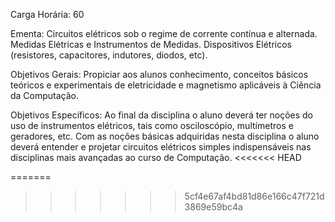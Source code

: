 Carga Horária: 60
 
Ementa:
    Circuitos elétricos sob o regime de corrente contínua e alternada. Medidas Elétricas e Instrumentos de Medidas. Dispositivos Elétricos (resistores, capacitores, indutores, diodos, etc).
 
Objetivos Gerais:
    Propiciar aos alunos conhecimento, conceitos básicos teóricos e experimentais de eletricidade e magnetismo aplicáveis à Ciência da Computação.
 
Objetivos Específicos:
    Ao final da disciplina o aluno deverá ter noções do uso de instrumentos elétricos, tais como osciloscópio, multímetros e geradores, etc. Com as noções básicas adquiridas nesta disciplina o aluno deverá entender e projetar circuitos elétricos simples indispensáveis nas disciplinas mais avançadas ao curso de Computação.
<<<<<<< HEAD
 
=======
>>>>>>> 5cf4e67af4bd81d86e166c47f721d3869e59bc4a
